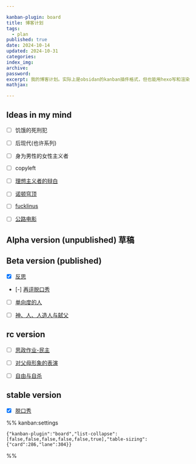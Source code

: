 ```yaml
---

kanban-plugin: board
title: 博客计划
tags:
  - plan
published: true
date: 2024-10-14
updated: 2024-10-31
categories: 
index_img: 
archive: 
password: 
excerpt: 我的博客计划。实际上是obsidan的kanban插件格式，但也能用hexo写和渲染
mathjax: 

---
```


## Ideas in my mind

- [ ] 饥饿的死刑犯
- [ ] 后现代(也许系列)
- [ ] 身为男性的女性主义者
- [ ] copyleft
- [ ] [理想主义者的辩白](/hexo/contemplation/idealist)
- [ ] [诺顿穹顶](/hexo/essays/dome)
- [ ] [fucklinus](/hexo/memo/fucklinus)
- [ ] [公路电影](/hexo/essays/road)


## Alpha version (unpublished) 草稿



## Beta version (published)

- [x] [反思](/hexo/essays/introspection)
- [-] [再评脱口秀](/hexo/essays/talkshow-patch)
- [ ] [单向度的人](/hexo/essays/one-dimensional-man)
- [ ] [神、人、人造人与弑父](/hexo/essays/replicant)


## rc version

- [ ] [思政作业-民主](/hexo/essays/democracyold)
- [ ] [对父母形象的表演](/hexo/memo/actingparents)
- [ ] [自由与自杀](/hexo/contemplation/free-and-death)


## stable version

- [x] [脱口秀](/hexo/essays/talkshow)




%% kanban:settings
```
{"kanban-plugin":"board","list-collapse":[false,false,false,false,false,true],"table-sizing":{"card":286,"lane":304}}
```
%%